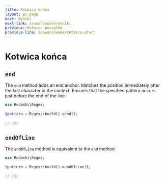 ```yaml
---
title: Kotwica końca
layout: pl-page
next: Wyniki
next-link: zaawansowane/wyniki
previous: Kotwica początku
previous-link: zaawansowane/kotwica-start
---
```


# Kotwica końca

## `end`

The `end` method adds an end anchor. Matches the position immediately after the last character in the context.
Ensures that the specified pattern occurs just before the end of the line.

```php
use Rudashi\Regex;
 
$pattern = Regex::build()->end();
 
// /$/
```

## `endOfLine`

The `endOfLine` method is equivalent to the `end` method.

```php
use Rudashi\Regex;
 
$pattern = Regex::build()->endOfLine();
 
// /$/
```
